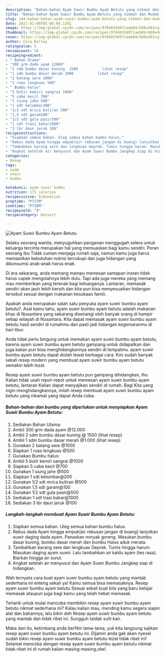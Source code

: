 ```yaml
---
description: "Bahan-bahan Ayam Suwir Bumbu Ayam Betutu yang nikmat dan Mudah Dibuat"
title: "Bahan-bahan Ayam Suwir Bumbu Ayam Betutu yang nikmat dan Mudah Dibuat"
slug: 144-bahan-bahan-ayam-suwir-bumbu-ayam-betutu-yang-nikmat-dan-mudah-dibuat
date: 2021-01-08T05:08:04.136Z
image: https://img-global.cpcdn.com/recipes/9784b558971aeb04/680x482cq70/ayam-suwir-bumbu-ayam-betutu-foto-resep-utama.jpg
thumbnail: https://img-global.cpcdn.com/recipes/9784b558971aeb04/680x482cq70/ayam-suwir-bumbu-ayam-betutu-foto-resep-utama.jpg
cover: https://img-global.cpcdn.com/recipes/9784b558971aeb04/680x482cq70/ayam-suwir-bumbu-ayam-betutu-foto-resep-utama.jpg
author: Cora Kelley
ratingvalue: 5
reviewcount: 10
recipeingredient:
- " Bahan Utama"
- "300 grm dada ayam 12000"
- "2 sdm bumbu dasar kuning  1500           lihat resep"
- "1 sdm bumbu dasar merah 1000           lihat resep"
- "2 batang sere 1000"
- "1 ruas lengkuas 500"
- " Bumbu halus"
- "5 butir kemiri sangrai 1000"
- "5 cabe kecil 700"
- "1 siung jahe 500"
- "1 sdt ketumbar200"
- "1/2 sdt mrica butiran 500"
- "1,5 sdt garam100"
- "1/2 sdt gula pasir500"
- "1 sdt trasi bakar1000"
- "3 lbr daun jeruk 100"
recipeinstructions:
- "Siapkan semua bahan. Uleg semua bahan bumbu halus."
- "Rebus dada Ayam hingga empuk(air rebusan jangan di buang) lanjutkan suwir daging dada ayam. Panaskan minyak goreng. Masukan bumbu dasar kuning, bumbu dasar merah dan bumbu Halus aduk merata."
- "Tambahkan barang sere dan lengkuas Geprek. Tumis hingga harum. Masukan daging ayam suwir. Lalu tambahkan air kaldu ayam (tes rasa). Biarkan hingga air surut."
- "Angkat setelah air menyusut dan Ayam Suwir Bumbu Jangkep siap di hidangkan."
categories:
- Resep
tags:
- ayam
- suwir
- bumbu

katakunci: ayam suwir bumbu 
nutrition: 171 calories
recipecuisine: Indonesian
preptime: "PT27M"
cooktime: "PT38M"
recipeyield: "4"
recipecategory: Dessert

---
```



![Ayam Suwir Bumbu Ayam Betutu](https://img-global.cpcdn.com/recipes/9784b558971aeb04/680x482cq70/ayam-suwir-bumbu-ayam-betutu-foto-resep-utama.jpg)

Selaku seorang wanita, menyuguhkan panganan menggugah selera untuk keluarga tercinta merupakan hal yang memuaskan bagi kamu sendiri. Peran seorang ibu Tidak cuman menjaga rumah saja, namun kamu juga harus memastikan kebutuhan nutrisi tercukupi dan juga hidangan yang dikonsumsi anak-anak harus enak.

Di era  sekarang, anda memang mampu memesan santapan instan tidak harus capek mengolahnya lebih dulu. Tapi ada juga mereka yang memang mau memberikan yang terenak bagi keluarganya. Lantaran, memasak sendiri akan jauh lebih bersih dan kita pun bisa menyesuaikan hidangan tersebut sesuai dengan makanan kesukaan famili. 



Apakah anda merupakan salah satu penyuka ayam suwir bumbu ayam betutu?. Asal kamu tahu, ayam suwir bumbu ayam betutu adalah makanan khas di Nusantara yang sekarang disenangi oleh banyak orang di hampir setiap wilayah di Nusantara. Kita dapat memasak ayam suwir bumbu ayam betutu hasil sendiri di rumahmu dan pasti jadi hidangan kegemaranmu di hari libur.

Anda tidak perlu bingung untuk memakan ayam suwir bumbu ayam betutu, karena ayam suwir bumbu ayam betutu gampang untuk didapatkan dan juga kalian pun bisa menghidangkannya sendiri di tempatmu. ayam suwir bumbu ayam betutu dapat diolah lewat berbagai cara. Kini sudah banyak sekali resep modern yang membuat ayam suwir bumbu ayam betutu semakin lebih lezat.

Resep ayam suwir bumbu ayam betutu pun gampang dihidangkan, lho. Kalian tidak usah repot-repot untuk memesan ayam suwir bumbu ayam betutu, lantaran Kalian dapat menyajikan sendiri di rumah. Bagi Kita yang ingin menghidangkannya, inilah resep membuat ayam suwir bumbu ayam betutu yang nikamat yang dapat Anda coba.

<!--inarticleads1-->

##### Bahan-bahan dan bumbu yang diperlukan untuk menyiapkan Ayam Suwir Bumbu Ayam Betutu:

1. Sediakan  Bahan Utama:
1. Ambil 300 grm dada ayam @12.000
1. Ambil 2 sdm bumbu dasar kuning @ 1500           (lihat resep)
1. Ambil 1 sdm bumbu dasar merah @1.000           (lihat resep)
1. Gunakan 2 batang sere @1000
1. Siapkan 1 ruas lengkuas @500
1. Gunakan  Bumbu halus:
1. Ambil 5 butir kemiri sangrai @1000
1. Siapkan 5 cabe kecil @700
1. Gunakan 1 siung jahe @500
1. Siapkan 1 sdt ketumbar@200
1. Gunakan 1/2 sdt mrica butiran @500
1. Gunakan 1,5 sdt garam@100
1. Gunakan 1/2 sdt gula pasir@500
1. Sediakan 1 sdt trasi bakar@1000
1. Sediakan 3 lbr daun jeruk @100




<!--inarticleads2-->

##### Langkah-langkah membuat Ayam Suwir Bumbu Ayam Betutu:

1. Siapkan semua bahan. Uleg semua bahan bumbu halus.
1. Rebus dada Ayam hingga empuk(air rebusan jangan di buang) lanjutkan suwir daging dada ayam. Panaskan minyak goreng. Masukan bumbu dasar kuning, bumbu dasar merah dan bumbu Halus aduk merata.
1. Tambahkan barang sere dan lengkuas Geprek. Tumis hingga harum. Masukan daging ayam suwir. Lalu tambahkan air kaldu ayam (tes rasa). Biarkan hingga air surut.
1. Angkat setelah air menyusut dan Ayam Suwir Bumbu Jangkep siap di hidangkan.




Wah ternyata cara buat ayam suwir bumbu ayam betutu yang mantab sederhana ini enteng sekali ya! Kamu semua bisa memasaknya. Resep ayam suwir bumbu ayam betutu Sesuai sekali buat kita yang baru belajar memasak ataupun juga bagi kamu yang telah hebat memasak.

Tertarik untuk mulai mencoba membikin resep ayam suwir bumbu ayam betutu nikmat sederhana ini? Kalau kalian mau, mending kamu segera siapin alat dan bahannya, lalu bikin deh Resep ayam suwir bumbu ayam betutu yang mantab dan tidak ribet ini. Sungguh taidak sulit kan. 

Maka dari itu, ketimbang anda berfikir lama-lama, yuk kita langsung sajikan resep ayam suwir bumbu ayam betutu ini. Dijamin anda gak akan nyesel sudah bikin resep ayam suwir bumbu ayam betutu lezat tidak ribet ini! Selamat mencoba dengan resep ayam suwir bumbu ayam betutu nikmat tidak ribet ini di rumah kalian masing-masing,oke!.

